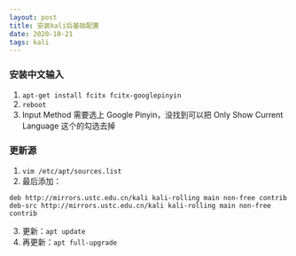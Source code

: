 ```yaml
---
layout: post
title: 安装kali后基础配置
date: 2020-10-21
tags: kali
---
```


### 安装中文输入
1. ```apt-get install fcitx fcitx-googlepinyin```
3. ```reboot```
4. Input Method 需要选上 Google Pinyin，没找到可以把 Only Show Current Language 这个的勾选去掉

### 更新源
1. ```vim /etc/apt/sources.list```
2. 最后添加：
```
deb http://mirrors.ustc.edu.cn/kali kali-rolling main non-free contrib
deb-src http://mirrors.ustc.edu.cn/kali kali-rolling main non-free contrib
```
3. 更新：```apt update```
4. 再更新：```apt full-upgrade```

